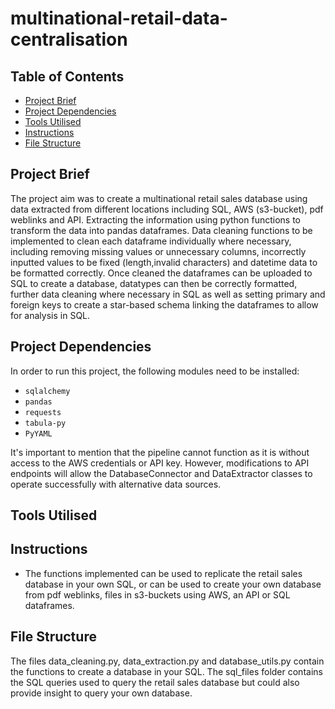 # multinational-retail-data-centralisation

## Table of Contents

- [Project Brief](#brief)
- [Project Dependencies](#depend)
- [Tools Utilised](#tools)
- [Instructions](#instruct)
- [File Structure](#structure)

<a id="brief"></a>
## Project Brief
The project aim was to create a multinational retail sales database using data extracted from different locations including SQL, AWS (s3-bucket), pdf weblinks and API. Extracting the information using python functions to transform the data into pandas dataframes. Data cleaning functions to be implemented to clean each dataframe individually where necessary, including removing missing values or unnecessary columns, incorrectly inputted values to be fixed (length,invalid characters) and datetime data to be formatted correctly. Once cleaned the dataframes can be uploaded to SQL to create a database, datatypes can then be correctly formatted, further data cleaning where necessary in SQL as well as setting primary and foreign keys to create a star-based schema linking the dataframes to allow for analysis in SQL.

<a id="depend"></a>
## Project Dependencies

In order to run this project, the following modules need to be installed:

* `sqlalchemy`
* `pandas`
* `requests`
* `tabula-py`
* `PyYAML`

It's important to mention that the pipeline cannot function as it is without access to the AWS credentials or API key. However, modifications to API endpoints will allow the DatabaseConnector and DataExtractor classes to operate successfully with alternative data sources.

 <a id="tools"></a>
## Tools Utilised



 <a id="instruct"></a>
## Instructions

- The functions implemented can be used to replicate the retail sales database in your own SQL, or can be used to create your own database from pdf weblinks, files in s3-buckets using AWS, an API or SQL dataframes.

 <a id="structure"></a>
## File Structure

The files data_cleaning.py, data_extraction.py and database_utils.py contain the functions to create a database in your SQL. The sql_files folder contains the SQL queries used to query the retail sales database but could also provide insight to query your own database.
